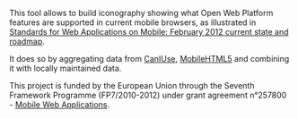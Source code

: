 This tool allows to build iconography showing what Open Web Platform features are supported in current mobile browsers, as illustrated in [Standards for Web Applications on Mobile: February 2012 current state and roadmap](http://www.w3.org/2012/02/mobile-web-app-state/).

It does so by aggregating data from [CanIUse](https://github.com/Fyrd/caniuse/), [MobileHTML5](http://mobilehtml5.org) and combining it with locally maintained data.

This project is funded by the European Union through the Seventh Framework Programme (FP7/2010-2012) under grant agreement n°257800 - [Mobile Web Applications](http://mobiwebapp.eu).